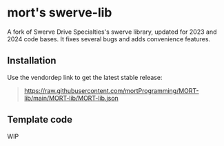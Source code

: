# mort's swerve-lib

A fork of Swerve Drive Specialties's swerve library, updated for 2023 and 2024 code bases. It fixes several bugs and adds convenience features.

## Installation

Use the vendordep link to get the latest stable release:
> https://raw.githubusercontent.com/mortProgramming/MORT-lib/main/MORT-lib/MORT-lib.json

## Template code

WIP
